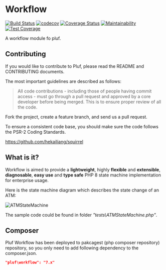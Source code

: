 # Workflow

[![Build Status](https://travis-ci.com/pluf/workflow.svg?branch=master)](https://travis-ci.com/pluf/workflow)
[![codecov](https://codecov.io/gh/pluf/workflow/branch/master/graph/badge.svg)](https://codecov.io/gh/pluf/workflow)
[![Coverage Status](https://coveralls.io/repos/github/pluf/workflow/badge.svg)](https://coveralls.io/github/pluf/workflow)
[![Maintainability](https://api.codeclimate.com/v1/badges/9e1457dbf2f0bcc8b953/maintainability)](https://codeclimate.com/github/pluf/workflow/maintainability)
[![Test Coverage](https://api.codeclimate.com/v1/badges/9e1457dbf2f0bcc8b953/test_coverage)](https://codeclimate.com/github/pluf/workflow/test_coverage)


A workflow module fo pluf.

## Contributing

If you would like to contribute to Pluf, please read the README and CONTRIBUTING documents.

The most important guidelines are described as follows:

>All code contributions - including those of people having commit access - must go through a pull request and approved by a core developer before being merged. This is to ensure proper review of all the code.

Fork the project, create a feature branch, and send us a pull request.

To ensure a consistent code base, you should make sure the code follows the PSR-2 Coding Standards.



https://github.com/hekailiang/squirrel



## What is it?

Workflow is aimed to provide a **lightweight**, highly **flexible** and **extensible**, **diagnosable**, **easy use** and **type safe** PHP 8 state machine implementation for enterprise usage.

Here is the state machine diagram which describes the state change of an ATM:

![ATMStateMachine](http://hekailiang.github.io/squirrel/images/ATMStateMachine.png)

The sample code could be found in folder *"tests\ATMStateMachine.php"*.

## Composer

Pluf Workflow has been deployed to pakcagest (php composer repository) repository, so you only need to add following  dependency to the composer.json.


```json
"pluf\workflow": "7.x"
```







